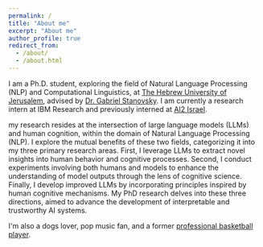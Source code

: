 ```yaml
---
permalink: /
title: "About me"
excerpt: "About me"
author_profile: true
redirect_from: 
  - /about/
  - /about.html
---
```



I am a Ph.D. student, exploring the field of Natural Language Processing (NLP) and Computational Linguistics,
at [The Hebrew University of Jerusalem](https://new.huji.ac.il/), 
advised by [Dr. Gabriel Stanovsky](https://gabrielstanovsky.github.io/).
I am currently a research intern at IBM Research and previously interned at [AI2 Israel](https://allenai.org/ai2-israel).

my research resides at the intersection of large language models (LLMs) and human cognition, within the domain of Natural Language Processing (NLP). I explore the mutual benefits of these two fields, categorizing it into my three primary research areas. First, I leverage LLMs to extract novel insights into human behavior and cognitive processes. Second, I conduct experiments involving both humans and models to enhance the understanding of model outputs through the lens of cognitive science. Finally, I develop improved LLMs by incorporating principles inspired by human cognitive mechanisms. 
My PhD research delves into these three directions, aimed to advance the development of interpretable and trustworthy AI systems.

I'm also a dogs lover, pop music fan, and a former [professional basketball player](https://www.fiba.basketball/europe/u20women/2016/player/Gili-Lior).
